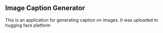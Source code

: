 ## Image Caption Generator

This is an application for generating caption on images.
It was uploaded to hugging face platform